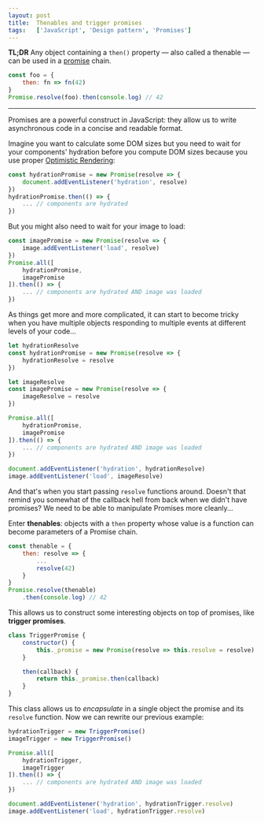 ```yaml
---
layout: post
title:  Thenables and trigger promises
tags:   ['JavaScript', 'Design pattern', 'Promises']
---
```


**TL;DR** Any object containing a `then()` property — also called a thenable — can be used in a [promise](https://developer.mozilla.org/en-US/docs/Web/JavaScript/Reference/Global_Objects/Promise) chain.
``` javascript
const foo = {
    then: fn => fn(42)
}
Promise.resolve(foo).then(console.log) // 42
```

<hr>

Promises are a powerful construct in JavaScript: they allow us to write asynchronous code in a concise and readable format. 

Imagine you want to calculate some DOM sizes but you need to wait for your components' hydration before you compute DOM sizes because you use proper [Optimistic Rendering](http://til.florianpellet.com/2019/08/02/Optimistic-rendering/):

```javascript
const hydrationPromise = new Promise(resolve => {
    document.addEventListener('hydration', resolve)
})
hydrationPromise.then(() => {
    ... // components are hydrated
})
```

But you might also need to wait for your image to load:

```javascript
const imagePromise = new Promise(resolve => {
    image.addEventListener('load', resolve)
})
Promise.all([
    hydrationPromise,
    imagePromise
]).then(() => {
    ... // components are hydrated AND image was loaded
})
```

As things get more and more complicated, it can start to become tricky when you have multiple objects responding to multiple events at different levels of your code...

```javascript
let hydrationResolve
const hydrationPromise = new Promise(resolve => {
    hydrationResolve = resolve
})

let imageResolve
const imagePromise = new Promise(resolve => {
    imageResolve = resolve
})

Promise.all([
    hydrationPromise,
    imagePromise
]).then(() => {
    ... // components are hydrated AND image was loaded
})

document.addEventListener('hydration', hydrationResolve)
image.addEventListener('load', imageResolve)
```

And that's when you start passing `resolve` functions around. Doesn't that remind you somewhat of the callback hell from back when we didn't have promises? We need to be able to manipulate Promises more cleanly... 

Enter **thenables**: objects with a `then` property whose value is a function can become parameters of a Promise chain. 

```javascript
const thenable = {
    then: resolve => {
        ...
        resolve(42)
    }
}
Promise.resolve(thenable)
    .then(console.log) // 42
```

This allows us to construct some interesting objects on top of promises, like **trigger promises**. 

``` javascript
class TriggerPromise {
    constructor() {
        this._promise = new Promise(resolve => this.resolve = resolve)
    }

    then(callback) {
        return this._promise.then(callback)
    }
}
```

This class allows us to *encapsulate* in a single object the promise and its `resolve` function. Now we can rewrite our previous example:

```javascript
hydrationTrigger = new TriggerPromise()
imageTrigger = new TriggerPromise()

Promise.all([
    hydrationTrigger,
    imageTrigger
]).then(() => {
    ... // components are hydrated AND image was loaded
})

document.addEventListener('hydration', hydrationTrigger.resolve)
image.addEventListener('load', hydrationTrigger.resolve)
```

